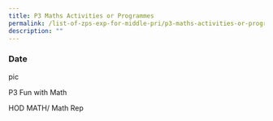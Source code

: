 ```yaml
---
title: P3 Maths Activities or Programmes
permalink: /list-of-zps-exp-for-middle-pri/p3-maths-activities-or-programmes/
description: ""
---
```

### **Date**

pic

P3 Fun with Math

HOD MATH/ Math Rep